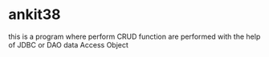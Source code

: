 # ankit38
this is a program where perform CRUD function are performed with the help of JDBC or DAO data Access Object
